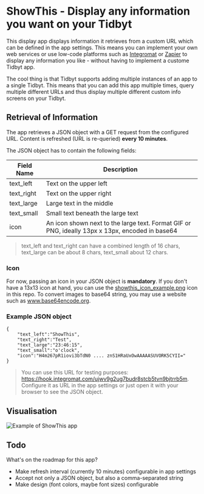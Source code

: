 # ShowThis - Display any information you want on your Tidbyt
This display app displays information it retrieves from a custom URL which can be defined in the app settings. This means you can implement your own web services or use low-code platforms such as [Integromat](https://www.integromat.com) or [Zapier](https://www.zapier.com) to display any information you like - without having to implement a custome Tidbyt app. 

The cool thing is that Tidbyt supports adding multiple instances of an app to a single Tidbyt. This means that you can add this app multiple times, query multiple different URLs and thus display multiple different custom info screens on your Tidbyt.     

## Retrieval of Information
The app retrieves a JSON object with a GET request from the configured URL. Content is refreshed (URL is re-queried) **every 10 minutes**.

The JSON object has to contain the following fields:

|Field Name     |Description                    
|---------------|---------------------------------
|text_left      |Text on the upper left         
|text_right     |Text on the upper right         
|text_large     |Large text in the middle
|text_small     |Small text beneath the large text
|icon           |An icon shown next to the large text. Format GIF or PNG, ideally 13px x 13px, encoded in base64

> text_left and text_right can have a combined length of 16 chars, text_large can be about 8 chars, text_small about 12 chars.

### Icon

For now, passing an icon in your JSON object is **mandatory**. If you don't have a 13x13 icon at hand, you can use the [showthis_icon_example.png](examples/showthis_icon_example.png) icon in this repo. To convert images to base64 string, you may use a website such as www.base64encode.org.   

### Example JSON object

```starlark
{
    "text_left":"ShowThis",
    "text_right":"Test",
    "text_large":"23:46:15",
    "text_small":"o'clock",
    "icon":"H4m267pR1iovi3bTdN0 .... znS1HRaUxOwAAAAASUVORK5CYII="
}
```

> You can use this URL for testing purposes: https://hook.integromat.com/ujwv9g2ug7budr8stcb5tvn9bjtrrb5m. Configure it as URL in the app settings or just open it with your browser to see the JSON object.

## Visualisation

![Example of ShowThis app](dosc/showthis_display_example.gif)

## Todo

What's on the roadmap for this app?
- Make refresh interval (currently 10 minutes) configurable in app settings
- Accept not only a JSON object, but also a comma-separated string
- Make design (font colors, maybe font sizes) configurable
